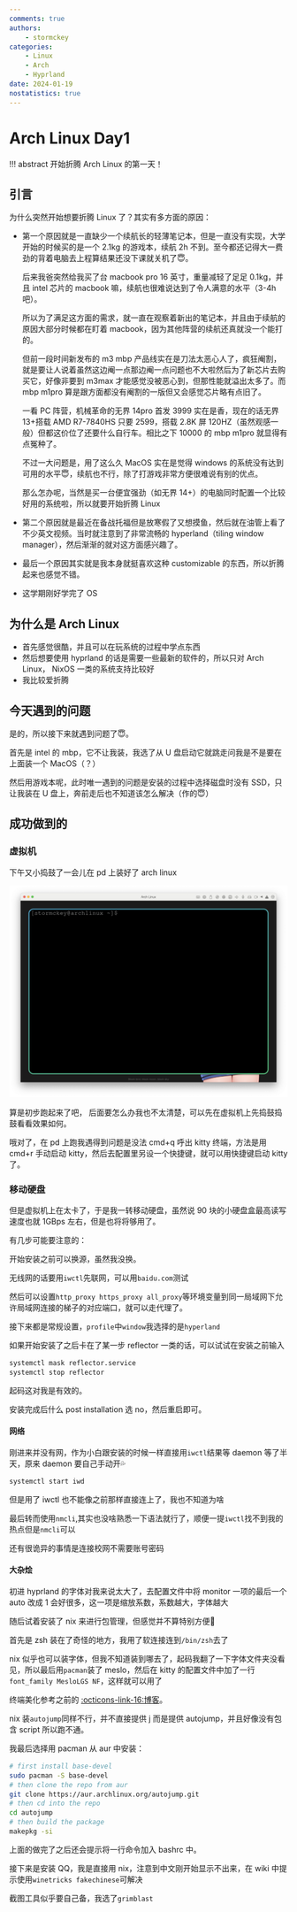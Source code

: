 ```yaml
---
comments: true
authors:
    - stormckey
categories:
    - Linux
    - Arch
    - Hyprland
date: 2024-01-19
nostatistics: true
---
```


# Arch Linux Day1

!!! abstract
    开始折腾 Arch Linux 的第一天！

<!-- more -->

## 引言

为什么突然开始想要折腾 Linux 了？其实有多方面的原因：

-   第一个原因就是一直缺少一个续航长的轻薄笔记本，但是一直没有实现，大学开始的时候买的是一个 2.1kg 的游戏本，续航 2h 不到。至今都还记得大一费劲的背着电脑去上程算结果还没下课就关机了😇。

    后来我爸突然给我买了台 macbook pro 16 英寸，重量减轻了足足 0.1kg，并且 intel 芯片的 macbook 嘛，续航也很难说达到了令人满意的水平（3-4h 吧）。

    所以为了满足这方面的需求，就一直在观察着新出的笔记本，并且由于续航的原因大部分时候都在盯着 macbook，因为其他阵营的续航还真就没一个能打的。

    但前一段时间新发布的 m3 mbp 产品线实在是刀法太恶心人了，疯狂阉割，就是要让人说着虽然这边阉一点那边阉一点问题也不大啦然后为了新芯片去购买它，好像非要到 m3max 才能感觉没被恶心到，但那性能就溢出太多了。而 mbp m1pro 算是跟方面都没有阉割的一版但又会感觉芯片略有点旧了。

    一看 PC 阵营，机械革命的无界 14pro 首发 3999 实在是香，现在的话无界 13+搭载 AMD R7-7840HS 只要 2599，搭载 2.8K 屏 120HZ（虽然观感一般）但都这价位了还要什么自行车。相比之下 10000 的 mbp m1pro 就显得有点冤种了。

    不过一大问题是，用了这么久 MacOS 实在是觉得 windows 的系统没有达到可用的水平😇，续航也不行，除了打游戏非常方便很难说有别的优点。

    那么怎办呢，当然是买一台便宜强劲（如无界 14+）的电脑同时配置一个比较好用的系统啦，所以就要开始折腾 Linux

-   第二个原因就是最近在备战托福但是放寒假了又想摸鱼，然后就在油管上看了不少英文视频。当时就注意到了非常流畅的 hyperland（tiling window manager），然后渐渐的就对这方面感兴趣了。
-   最后一个原因其实就是我本身就挺喜欢这种 customizable 的东西，所以折腾起来也感觉不错。
-   这学期刚好学完了 OS

## 为什么是 Arch Linux

-   首先感觉很酷，并且可以在玩系统的过程中学点东西
-   然后想要使用 hyprland 的话是需要一些最新的软件的，所以只对 Arch Linux， NixOS 一类的系统支持比较好
-   我比较爱折腾

## 今天遇到的问题

是的，所以接下来就遇到问题了😇。

首先是 intel 的 mbp，它不让我装，我选了从 U 盘启动它就跳走问我是不是要在上面装一个 MacOS（？）

然后用游戏本呢，此时唯一遇到的问题是安装的过程中选择磁盘时没有 SSD，只让我装在 U 盘上，奔前走后也不知道该怎么解决（作的😇）

## 成功做到的

### 虚拟机

下午又小捣鼓了一会儿在 pd 上装好了 arch linux

![](images/arch_day1/image.png)

算是初步跑起来了吧， 后面要怎么办我也不太清楚，可以先在虚拟机上先捣鼓捣鼓看看效果如何。

哦对了，在 pd 上跑我遇得到问题是没法 cmd+q 呼出 kitty 终端，方法是用 cmd+r 手动启动 kitty，然后去配置里另设一个快捷键，就可以用快捷键启动 kitty 了。

### 移动硬盘

但是虚拟机上在太卡了，于是我一转移动硬盘，虽然说 90 块的小硬盘盒最高读写速度也就 1GBps 左右，但是也将将够用了。

有几步可能要注意的：

开始安装之前可以换源，虽然我没换。

无线网的话要用`iwctl`先联网，可以用`baidu.com`测试

然后可以设置`http_proxy https_proxy all_proxy`等环境变量到同一局域网下允许局域网连接的梯子的对应端口，就可以走代理了。

接下来都是常规设置，`profile`中`window`我选择的是`hyperland`

如果开始安装了之后卡在了某一步 reflector 一类的话，可以试试在安装之前输入

```bash
systemctl mask reflector.service
systemctl stop reflector
```
起码这对我是有效的。

安装完成后什么 post installation 选 no，然后重启即可。

#### 网络
刚进来并没有网，作为小白跟安装的时候一样直接用`iwctl`结果等 daemon 等了半天，原来 daemon 要自己手动开💦

```bash
systemctl start iwd
```

但是用了 iwctl 也不能像之前那样直接连上了，我也不知道为啥

最后转而使用`nmcli`,其实也没啥熟悉一下语法就行了，顺便一提`iwctl`找不到我的热点但是`nmcli`可以

还有很诡异的事情是连接校网不需要账号密码

#### 大杂烩
初进 hyprland 的字体对我来说太大了，去配置文件中将 monitor 一项的最后一个 auto 改成 1 会好很多，这一项是缩放系数，系数越大，字体越大

随后试着安装了 nix 来进行包管理，但感觉并不算特别方便🤔

首先是 zsh 装在了奇怪的地方，我用了软连接连到`/bin/zsh`去了

nix 似乎也可以装字体，但我不知道装到哪去了，起码我翻了一下字体文件夹没看见，所以最后用`pacman`装了 meslo，然后在 kitty 的配置文件中加了一行`font_family MesloLGS NF`，这样就可以用了

终端美化参考之前的 [:octicons-link-16:博客](https://stormckey.github.io/blog/linux-%E7%BB%88%E7%AB%AF%E9%85%8D%E7%BD%AE/)。

nix 装`autojump`同样不行，并不直接提供 j 而是提供 autojump，并且好像没有包含 script 所以跑不通。

我最后选择用 pacman 从 aur 中安装：

```bash
# first install base-devel
sudo pacman -S base-devel
# then clone the repo from aur
git clone https://aur.archlinux.org/autojump.git
# then cd into the repo
cd autojump
# then build the package
makepkg -si
```

上面的做完了之后还会提示将一行命令加入 bashrc 中。

接下来是安装 QQ，我是直接用 nix，注意到中文刚开始显示不出来，在 wiki 中提示使用`winetricks fakechinese`可解决

截图工具似乎要自己备，我选了`grimblast`




